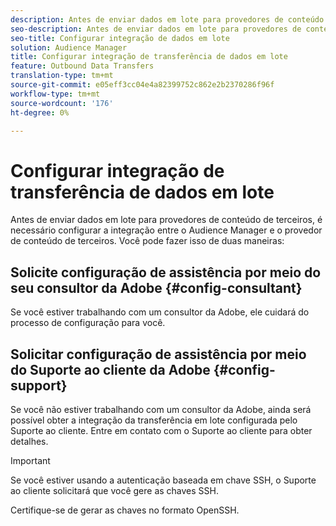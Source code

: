 ```yaml
---
description: Antes de enviar dados em lote para provedores de conteúdo de terceiros, é necessário configurar a integração entre o Audience Manager e o provedor de conteúdo de terceiros.
seo-description: Antes de enviar dados em lote para provedores de conteúdo de terceiros, é necessário configurar a integração entre o Audience Manager e o provedor de conteúdo de terceiros.
seo-title: Configurar integração de dados em lote
solution: Audience Manager
title: Configurar integração de transferência de dados em lote
feature: Outbound Data Transfers
translation-type: tm+mt
source-git-commit: e05eff3cc04e4a82399752c862e2b2370286f96f
workflow-type: tm+mt
source-wordcount: '176'
ht-degree: 0%

---
```



# Configurar integração de transferência de dados em lote

Antes de enviar dados em lote para provedores de conteúdo de terceiros, é necessário configurar a integração entre o Audience Manager e o provedor de conteúdo de terceiros. Você pode fazer isso de duas maneiras:

## Solicite configuração de assistência por meio do seu consultor da Adobe {#config-consultant}

Se você estiver trabalhando com um consultor da Adobe, ele cuidará do processo de configuração para você.

## Solicitar configuração de assistência por meio do Suporte ao cliente da Adobe {#config-support}

Se você não estiver trabalhando com um consultor da Adobe, ainda será possível obter a integração da transferência em lote configurada pelo Suporte ao cliente. Entre em contato com o Suporte ao cliente para obter detalhes.

>[!IMPORTANT]
>
>Se você estiver usando a autenticação baseada em chave SSH, o Suporte ao cliente solicitará que você gere as chaves SSH.
>
> Certifique-se de gerar as chaves no formato OpenSSH.